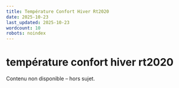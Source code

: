 ```yaml
---
title: Température Confort Hiver Rt2020
date: 2025-10-23
last_updated: 2025-10-23
wordcount: 10
robots: noindex
---
```


# température confort hiver rt2020

Contenu non disponible – hors sujet.